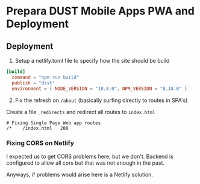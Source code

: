 # Prepara DUST Mobile Apps PWA and Deployment

## Deployment

1. Setup a netlify.toml file to specify how the site should be build

```toml
[build]
  command = "npm run build"
  publish = "dist"
  environment = { NODE_VERSION = "18.8.0", NPM_VERSION = "8.18.0" }
```

2. Fix the refresh on `/about` (basically surfing directly to routes in SPA's)

Create a file `_redirects` and redirect all routes to `index.html`

```
# Fixing Single Page Web app routes
/*    /index.html   200
```

### Fixing CORS on Netlify

I expected us to get CORS problems here, but we don't. Backend is configured to allow all cors but that was not enough in the past.

Anyways, if problems would arise here is a Netlify solution.

